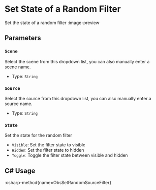 # Set State of a Random Filter
Set the state of a random filter
:image-preview

## Parameters
### `Scene`
Select the scene from this dropdown list, you can also manually enter a scene name.

- Type: `String`

### `Source`
Select the source from this dropdown list, you can also manually enter a source name.

- Type: `String`

### `State`
Set the state for the random filter

- `Visible`: Set the filter state to visible
- `Hidden`: Set the filter state to hidden
- `Toggle`: Toggle the filter state between visible and hidden

## C# Usage
:csharp-method{name=ObsSetRandomSourceFilter}
